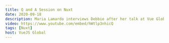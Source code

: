 ```yaml
---
title: Q and A Session on Nuxt
date: 2020-09-18
description: Maria Lamardo interviews Debbie after her talk at Vue Global on all things Nuxt.
video: https://www.youtube.com/embed/hWtlp3nhicQ
tags: [Nuxt]
host: VueJS Global
---
```

